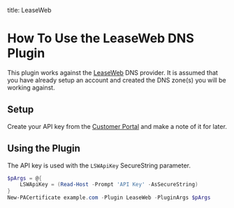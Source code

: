 title: LeaseWeb

# How To Use the LeaseWeb DNS Plugin

This plugin works against the [LeaseWeb](https://www.leaseweb.com/) DNS provider. It is assumed that you have already setup an account and created the DNS zone(s) you will be working against.

## Setup

Create your API key from the [Customer Portal](https://secure.leaseweb.com/) and make a note of it for later.

## Using the Plugin

The API key is used with the `LSWApiKey` SecureString parameter.

```powershell
$pArgs = @{
    LSWApiKey = (Read-Host -Prompt 'API Key' -AsSecureString)
}
New-PACertificate example.com -Plugin LeaseWeb -PluginArgs $pArgs
```
